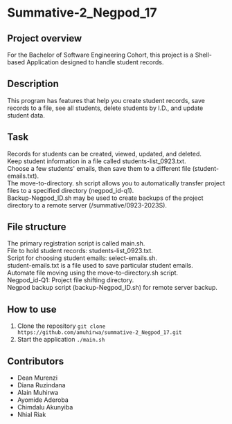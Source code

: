 # Summative-2_Negpod_17
## Project overview 
For the Bachelor of Software Engineering Cohort, this project is a Shell-based Application designed to handle student records.
## Description 
This program has features that help you create student records, save records to a file, see all students, delete students by I.D., and update student data.
## Task
Records for students can be created, viewed, updated, and deleted.<br/>
Keep student information in a file called students-list_0923.txt.<br/>
Choose a few students' emails, then save them to a different file (student-emails.txt).<br/>
The move-to-directory. sh script allows you to automatically transfer project files to a specified directory (negpod_id-q1).<br/>
Backup-Negpod_ID.sh may be used to create backups of the project directory to a remote server (/summative/0923-2023S).<br/>
## File structure 
The primary registration script is called main.sh.<br/>
File to hold student records: students-list_0923.txt.<br/>
Script for choosing student emails: select-emails.sh.<br/>
student-emails.txt is a file used to save particular student emails.<br/>
Automate file moving using the move-to-directory.sh script.<br/>
Negpod_id-Q1: Project file shifting directory.<br/>
Negpod backup script (backup-Negpod_ID.sh) for remote server backup.<br/>
## How to use
1. Clone the repository
   `git clone https://github.com/amuhirwa/summative-2_Negpod_17.git`
2. Start the application
   `./main.sh`
## Contributors
- Dean Murenzi
- Diana Ruzindana
- Alain Muhirwa
- Ayomide Aderoba
- Chimdalu Akunyiba
- Nhial Riak
